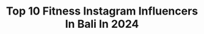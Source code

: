 ---
title: Top 10 Fitness Instagram Influencers In Bali In 2024
description: >-
  Find top fitness Instagram influencers in Bali in 2024. Most popular hashtags: #bali #baliindonesia #fitness #fitnessmotivation.
platform: Instagram
hits: 58
text_top: Identify the most popular Instagram influencers on inBeat.
text_bottom: Our database holds 58 Instagram influencers like this in Bali, Indonesia for you to work with.
profiles:
  - username: "chitrachef"
    fullname: >-
      Chef Chitra
    bio: >-
      Holistic Chef Food is Medicine Health Enthusiast Vegan & Gluten Free Recipe YouTube : Chef Chitra
    location: "Indonesia"
    followers: 100802
    engagement: 672
    commentsToLikes: 0.039764
    id: ck6txw6om07gq0j71zn03ugly
    verified: true
    hashtags: "#podcast, #thespiceguy, #healthyfood, #woman"
  - username: "katenotcate"
    fullname: >-
      Kate Hendley, NBC-HWC, INHC
    bio: >-
      : national board certified health & wellness coach : founder @wellspringbykate 🌿 : a ~realistic~ pov on nutrition, health, ed recovery & lifestyle 💕
    location: "Indonesia"
    followers: 2925
    engagement: 1041
    commentsToLikes: 0.047237
    id: clnno1oxn21bz0j08pz5ao4xx
    verified: false
    hashtags: "#mindbodyspirit, #fitnessjourney, #wellness, #balanceiskey"
  - username: "annetteyules"
    fullname: >-
      𝐀𝐍𝐍𝐄𝐓𝐓𝐄 𝐘𝐔𝐋𝐄𝐒
    bio: >-
      #ANETWORKOUT #ANETGETAWAY 💪🏼 @go_fitlife ✨ @vipskincenter
    location: "Indonesia"
    followers: 18382
    engagement: 176
    commentsToLikes: 0.041661
    id: ck8t0ftgfrxe20j780tw12qti
    verified: false
    hashtags: "#workoutmotivation, #anetworkout, #explorebali, #baliisland"
  - username: "_linds_schieppati_"
    fullname: >-
      Lindsey Hansen Schieppati
    bio: >-
      Brandan 💚 Bulldogs 🐾 Bikinis 👙 Barbells 💪 #THORisFamous #RiseAboveFitness My gym is better than your gym!
    location: "Indonesia"
    followers: 5149
    engagement: 777
    commentsToLikes: 0.043192
    id: ck5hhgtk785ed0i11o4orji56
    verified: false
    hashtags: "#riseabovefitness, #thorisfamous, #bleedingthrough, #fitness"
  - username: "juliargds"
    fullname: >-
      Julia RGDS || Lifestyle | Fitness| Travel Influencer Bali
    bio: >-
      Top 6 @missuniverseindonesia_bali 🎓@indonesiacerdas.id 🏋🏾‍♀️ @s2scrossfit_bali 👧🏻 @nmwskincare ✨@samapura_jewelry 🦋@maybetonightroomandbikerental
    location: "Indonesia"
    followers: 17648
    engagement: 34
    commentsToLikes: 0.044144
    id: ck5q85gqo4j7y0i11e4a49t5p
    verified: false
    hashtags: "#ustrip, #membangunmimpianakbangsa, #indonesiacerdas, #dysonhair"
  - username: "jadejoselyn"
    fullname: >-
      Jade | Fitness Coach📍 Bali
    bio: >-
      100+ swipe workouts & sunny vibes🌞 ❤️ @ehplabs - JADE10 🎥YT - Jade Joselyn | 75.2K 💪🏼 PT Body Factory Bali ⇣COACHING & LINKS⇣
    location: "Indonesia"
    followers: 73669
    engagement: 144
    commentsToLikes: 0.038595
    id: ck5q261l2efwr0i11yqwnwndb
    verified: false
    hashtags: "#gratefuleveryday, #swipeworkouts, #shoulderworkouts, #oxyshred"
  - username: "rian_syakbani"
    fullname: >-
      Rian_syakbani
    bio: >-
      📍BALI - 🏝 LOMBOK •FITNESS MODEL •COACH •BA @muscletech.indonesia @bataracoffe •CONTEN CREATOR •BUSSINES & INQUIRIES 📩
    location: "Indonesia"
    followers: 42440
    engagement: 261
    commentsToLikes: 0.020804
    id: ckapatppixfcq0i78g62rxvwn
    verified: false
    hashtags: "#balihits, #lombok, #beach, #lombokisland"
  - username: "juhisethi__"
    fullname: >-
      LadyBoss👽🧿
    bio: >-
      Travel/Lifestyle/FashionInfluencer 🫶🏻 Coach: Manifestation & Vision boards Location: Nagpur/Bombay {Paid Collaborations) @youniverse_holistic_healing
    location: "Indonesia"
    followers: 17872
    engagement: 155
    commentsToLikes: 0.015430
    id: ck5c4nrmw1qa80i118ea9ijkx
    verified: false
    hashtags: "#trendingreels, #trendingnow, #likesforlike, #reels"
  - username: "lost.with.clo"
    fullname: >-
      Clarisse Debian 🌴
    bio: >-
      turning virtual streets into stages ılıılıılı 🎙️ CLO ‎ بيروت • Bali
    location: "Indonesia"
    followers: 52436
    engagement: 136
    commentsToLikes: 0.195036
    id: ckap5qo11cr560i78ttrcanwh
    verified: false
    hashtags: "#baliindonesia, #beautifuldestinations, #staycation, #tropical"
  - username: "benbrayy_newgen"
    fullname: >-
      BEN BRAY | ONLINE COACH 🇬🇧🇦🇪
    bio: >-
      ➖| Founder @newgencoaching ➖| 2000+ Transformations 🔪🚀 ➖| Coaching Enquiries 👇🏻
    location: "Indonesia"
    followers: 101338
    engagement: 102
    commentsToLikes: 0.034642
    id: cl4kugxfvsov00i234vyn89xw
    verified: false
    hashtags: "#bodybuilder, #fitnessjourney, #mensphysique, #bodybuilding"
---